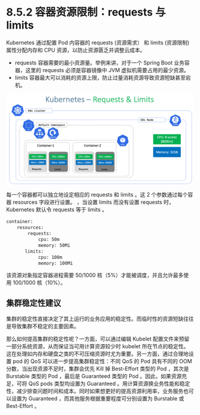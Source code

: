 # 8.5.2 容器资源限制：requests 与 limits 

Kubernetes 通过配置 Pod 内容器的 requests (资源需求） 和 limits (资源限制) 属性分配内存和 CPU 资源，以防止资源匮乏并调整云成本。

- requests 容器需要的最小资源量。举例来讲，对于一个 Spring Boot 业务容器，这里的 requests 必须是容器镜像中 JVM 虚拟机需要占用的最少资源。
- limits 容器最大可以消耗的资源上限，防止过量消耗资源导致资源短缺甚至宕机。

<div  align="center">
	<img src="../assets/requests-limits.png" width = "500"  align=center />
</div>


每一个容器都可以独立地设定相应的 requests 和 limits 。这 2 个参数通过每个容器 resources 字段进行设置。
，当设置 limits 而没有设置 requests 时，Kubernetes 默认令 requests 等于 limits 。

```plain
container:
	resources:  
	    requests:    
	        cpu: 50m
	        memory: 50Mi
	   limits:    
	        cpu: 100m
	        memory: 100Mi
```

该资源对象指定容器进程需要 50/1000 核（5%）才能被调度，并且允许最多使用 100/1000 核（10%）。



## 集群稳定性建议

集群的稳定性直接决定了其上运行的业务应用的稳定性。而临时性的资源短缺往往是导致集群不稳定的主要因素。

那么如何提高集群的稳定性呢？一方面，可以通过编辑 Kubelet 配置文件来预留一部分系统资源，从而保证当可用计算资源较少时 kubelet 所在节点的稳定性。 这在处理如内存和硬盘之类的不可压缩资源时尤为重要。另一方面，通过合理地设置 pod 的 QoS 可以进一步提高集群稳定性：不同 QoS 的 Pod 具有不同的 OOM 分数，当出现资源不足时，集群会优先 Kill 掉 Best-Effort 类型的 Pod ，其次是 Burstable 类型的 Pod ，最后是 Guaranteed 类型的 Pod 。因此，如果资源充足，可将 QoS pods 类型均设置为 Guaranteed 。用计算资源换业务性能和稳定性，减少排查问题时间和成本。同时如果想更好的提高资源利用率，业务服务也可以设置为 Guaranteed ，而其他服务根据重要程度可分别设置为 Burstable 或 Best-Effort 。